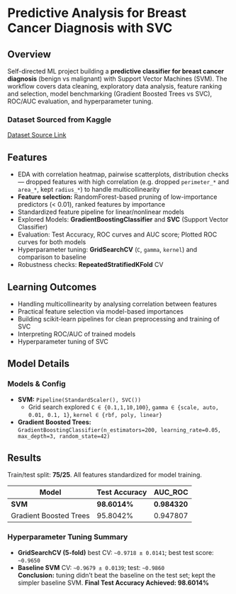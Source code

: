 # Predictive Analysis for Breast Cancer Diagnosis with SVC

## Overview

Self-directed ML project building a **predictive classifier for breast cancer diagnosis** (benign vs malignant) with Support Vector Machines (SVM). The workflow covers data cleaning, exploratory data analysis, feature ranking and selection, model benchmarking (Gradient Boosted Trees vs SVC), ROC/AUC evaluation, and hyperparameter tuning.

### Dataset Sourced from Kaggle
[Dataset Source Link](https://www.kaggle.com/datasets/yasserh/breast-cancer-dataset/data)


## Features

- EDA with correlation heatmap, pairwise scatterplots, distribution checks — dropped features with high correlation (e.g. dropped `perimeter_*` and `area_*`, kept `radius_*`) to handle multicollinearity
- **Feature selection:** RandomForest-based pruning of low-importance predictors (< 0.01), ranked features by importance
- Standardized feature pipeline for linear/nonlinear models
- Explored Models: **GradientBoostingClassifier** and **SVC** (Support Vector Classifier)
- Evaluation: Test Accuracy, ROC curves and AUC score; Plotted ROC curves for both models
- Hyperparameter tuning: **GridSearchCV** (`C`, `gamma`, `kernel`) and comparison to baseline
- Robustness checks: **RepeatedStratifiedKFold** CV

## Learning Outcomes

- Handling multicollinearity by analysing correlation between features
- Practical feature selection via model-based importances
- Building scikit-learn pipelines for clean preprocessing and training of SVC
- Interpreting ROC/AUC of trained models
- Hyperparameter tuning of SVC

## Model Details

### Models & Config
- **SVM:** `Pipeline(StandardScaler(), SVC())`  
  - Grid search explored `C ∈ {0.1,1,10,100}`, `gamma ∈ {scale, auto, 0.01, 0.1, 1}`, `kernel ∈ {rbf, poly, linear}`
- **Gradient Boosted Trees:** `GradientBoostingClassifier(n_estimators=200, learning_rate=0.05, max_depth=3, random_state=42)`

## Results

Train/test split: **75/25**. All features standardized for model training.

| Model                  | Test Accuracy | AUC_ROC |
|------------------------|---------------|---------|
| **SVM**                | **98.6014%**  | **0.984320** |
| Gradient Boosted Trees | 95.8042%      | 0.947807 |

### Hyperparameter Tuning Summary
- **GridSearchCV (5-fold)** best CV: `~0.9718 ± 0.0141`; best test score: `~0.9650`
- **Baseline SVM** CV: `~0.9679 ± 0.0139`; test: `~0.9860`  
**Conclusion:** tuning didn’t beat the baseline on the test set; kept the simpler baseline SVM.
**Final Test Accuracy Achieved: 98.6014%**
